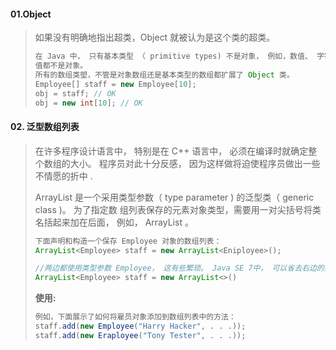 #### 01.Object

>   如果没有明确地指出超类，Object 就被认为是这个类的超类。  
>
> ```java
> 在 Java 中， 只有基本类型 （ primitive types) 不是对象， 例如，数值、 字符和布尔类型的
> 值都不是对象。
> 所有的数组类塱，不管是对象数组还是基本类型的数组都扩展了 Object 类。
> Employee[] staff = new Employee[10];
> obj = staff; // OK
> obj = new int[10]; // OK
> ```





#### 02.  泛型数组列表  

>   在许多程序设计语言中， 特别是在 C++ 语言中， 必须在编译时就确定整个数组的大小。
> 程序员对此十分反感， 因为这样做将迫使程序员做出一些不情愿的折中 . 
>
>  ArrayList 是一个采用类型参数（ type parameter ) 的泛型类（ generic class )。 为了指定数
> 组列表保存的元素对象类型，需要用一对尖括号将类名括起来加在后面， 例如， ArrayList
> <Employee>。  
>
> ```java
> 下面声明和构造一个保存 Employee 对象的数组列表：
> ArrayList<Employee> staff = new ArrayList<Eniployee>();
> 
> //两边都使用类型参数 Employee， 这有些繁琐。 Java SE 7中， 可以省去右边的类型参数：
> ArrayList<Employee> staff = new ArrayList<>()
> ```
>
> **使用:**
>
> ```java
> 例如，下面展示了如何将雇员对象添加到数组列表中的方法：
> staff.add(new Employee("Harry Hacker", . . .));
> staff.add(new Eraployee("Tony Tester", . . .));
> ```
>
> 